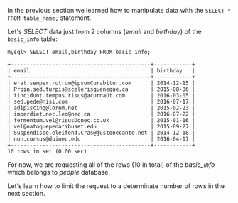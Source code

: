 In the previous section we learned how to manipulate data with the `SELECT * FROM table_name;` statement. 

Let's _SELECT_ data just from 2 columns (_email_ and _birthday_) of the `basic_info` table:

```
mysql> SELECT email,birthday FROM basic_info;

+--------------------------------------------+------------+
| email                                      | birthday   |
+--------------------------------------------+------------+
| erat.semper.rutrum@ipsumCurabitur.com      | 2014-12-15 |
| Proin.sed.turpis@scelerisqueneque.ca       | 2015-08-06 |
| tincidunt.tempus.risus@acurnaUt.com        | 2016-03-05 |
| sed.pede@nisi.com                          | 2016-07-17 |
| adipiscing@lorem.net                       | 2015-02-23 |
| imperdiet.nec.leo@nec.ca                   | 2016-07-22 |
| fermentum.vel@risusDonec.co.uk             | 2015-01-16 | 
| vel@natoquepenatibuset.edu                 | 2015-09-27 | 
| Suspendisse.eleifend.Cras@justonecante.net | 2014-12-18 | 
| non.cursus@duinec.edu                      | 2016-04-17 | 
+--------------------------------------------+------------+ 
10 rows in set (0.00 sec)
```

For now, we are requesting all of the rows (10 in total) of the _basic_info_ which belongs to _people_ database. 

Let's learn how to limit the request to a determinate number of rows in the next section. 